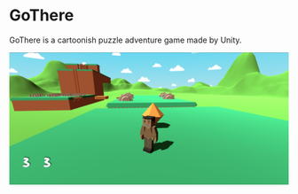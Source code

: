 # GoThere
GoThere is a cartoonish puzzle adventure game made by Unity.

![Screenshot](./images/screenshot.png)